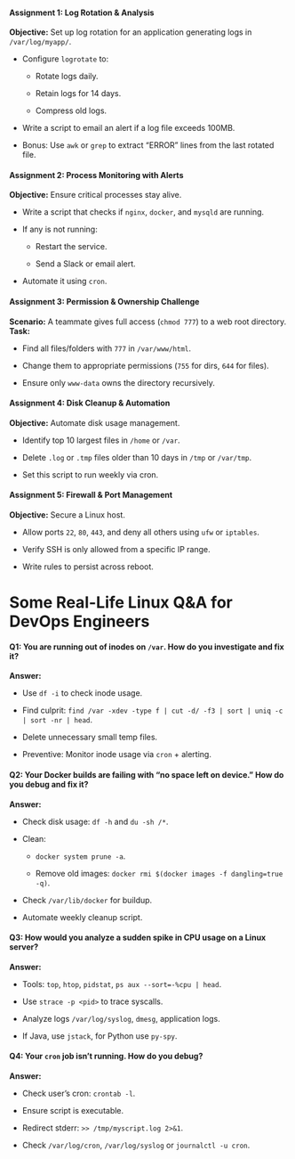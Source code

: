 #### **Assignment 1: Log Rotation & Analysis**

**Objective:** Set up log rotation for an application generating logs in `/var/log/myapp/`.

- Configure `logrotate` to:
    
    - Rotate logs daily.
        
    - Retain logs for 14 days.
        
    - Compress old logs.
        
- Write a script to email an alert if a log file exceeds 100MB.
    
- Bonus: Use `awk` or `grep` to extract “ERROR” lines from the last rotated file.

#### **Assignment 2: Process Monitoring with Alerts**

**Objective:** Ensure critical processes stay alive.

- Write a script that checks if `nginx`, `docker`, and `mysqld` are running.
    
- If any is not running:
    
    - Restart the service.
        
    - Send a Slack or email alert.
        
- Automate it using `cron`.

#### **Assignment 3: Permission & Ownership Challenge**

**Scenario:** A teammate gives full access (`chmod 777`) to a web root directory.  
**Task:**

- Find all files/folders with `777` in `/var/www/html`.
    
- Change them to appropriate permissions (`755` for dirs, `644` for files).
    
- Ensure only `www-data` owns the directory recursively.


#### **Assignment 4: Disk Cleanup & Automation**

**Objective:** Automate disk usage management.

- Identify top 10 largest files in `/home` or `/var`.
    
- Delete `.log` or `.tmp` files older than 10 days in `/tmp` or `/var/tmp`.
    
- Set this script to run weekly via cron.


#### **Assignment 5: Firewall & Port Management**

**Objective:** Secure a Linux host.

- Allow ports `22`, `80`, `443`, and deny all others using `ufw` or `iptables`.
    
- Verify SSH is only allowed from a specific IP range.
    
- Write rules to persist across reboot.



# Some Real-Life Linux Q&A for DevOps Engineers

#### **Q1:** You are running out of inodes on `/var`. How do you investigate and fix it?

**Answer:**

- Use `df -i` to check inode usage.
    
- Find culprit: `find /var -xdev -type f | cut -d/ -f3 | sort | uniq -c | sort -nr | head`.
    
- Delete unnecessary small temp files.
    
- Preventive: Monitor inode usage via `cron` + alerting.



#### **Q2:** Your Docker builds are failing with “no space left on device.” How do you debug and fix it?

**Answer:**

- Check disk usage: `df -h` and `du -sh /*`.
    
- Clean:
    
    - `docker system prune -a`.
        
    - Remove old images: `docker rmi $(docker images -f dangling=true -q)`.
        
- Check `/var/lib/docker` for buildup.
    
- Automate weekly cleanup script.


#### **Q3:** How would you analyze a sudden spike in CPU usage on a Linux server?

**Answer:**

- Tools: `top`, `htop`, `pidstat`, `ps aux --sort=-%cpu | head`.
    
- Use `strace -p <pid>` to trace syscalls.
    
- Analyze logs `/var/log/syslog`, `dmesg`, application logs.
    
- If Java, use `jstack`, for Python use `py-spy`.


#### **Q4:** Your `cron` job isn’t running. How do you debug?

**Answer:**

- Check user’s cron: `crontab -l`.
    
- Ensure script is executable.
    
- Redirect stderr: `>> /tmp/myscript.log 2>&1`.
    
- Check `/var/log/cron`, `/var/log/syslog` or `journalctl -u cron`.
